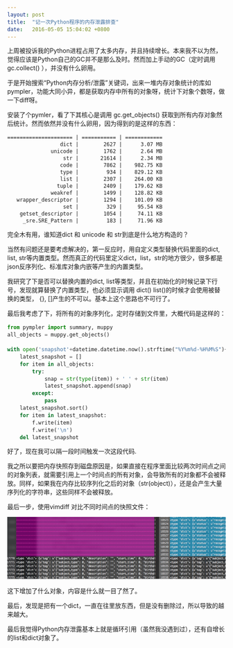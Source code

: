 ```yaml
---
layout: post
title:  "记一次Python程序的内存泄露排查"
date:   2016-05-05 15:04:02 +0800
---
```


上周被投诉我的Python进程占用了太多内存，并且持续增长。本来我不以为然，觉得应该是Python自己的GC并不是那么及时。然而加上手动的GC（定时调用gc.collect() ），并没有什么卵用。

于是开始搜索“Python内存分析/泄露”关键词，出来一堆内存对象统计的库如pympler，功能大同小异，都是获取内存中所有的对象呀，统计下对象个数呀，做一下diff呀。

安装了个pymler，看了下其核心是调用 gc.get_objects() 获取到所有内存对象然后统计。然而依然并没有什么卵用，因为得到的是这样的东西：




```
===================== | =========== | ============
                 dict |        2627 |      3.07 MB
              unicode |        1762 |      2.64 MB
                  str |       21614 |      2.34 MB
                 code |        7862 |    982.75 KB
                 type |         934 |    829.12 KB
                 list |        2307 |    264.00 KB
                tuple |        2409 |    179.62 KB
              weakref |        1499 |    128.82 KB
   wrapper_descriptor |        1294 |    101.09 KB
                  set |         329 |     95.54 KB
    getset_descriptor |        1054 |     74.11 KB
     _sre.SRE_Pattern |         183 |     71.96 KB

```


完全木有用，谁知道dict 和 unicode 和 str到底是什么地方构造的？

当然有问题还是要考虑解决的，第一反应时，用自定义类型替换代码里面的dict, list, str等内置类型。然而真正的代码里定义dict，list，str的地方很少，很多都是json反序列化、标准库对象内嵌等产生的内置类型。

我研究了下是否可以替换内置的dict, list等类型，并且在初始化的时候记录下行号，发现就算替换了内置类型，也必须显示调用 dict() list()的时候才会使用被替换的类型， {}, []产生的不可以。基本上这个思路也不可行了。

最后我考虑了下，将所有的对象序列化，定时存储到文件里，大概代码是这样的：


```python
from pympler import summary, muppy
all_objects = muppy.get_objects()

with open('snapshot'+datetime.datetime.now().strftime("%Y%m%d-%H%M%S")+'.txt', 'wb') as f:
    latest_snapshot = []
    for item in all_objects:
        try:
            snap = str(type(item)) + ' ' + str(item)
            latest_snapshot.append(snap)
        except:
            pass
    latest_snapshot.sort()
    for item in latest_snapshot:
        f.write(item)
        f.write('\n')
    del latest_snapshot
```




好了，现在我可以隔一段时间触发一次这段代码.

我之所以要把内存快照存到磁盘原因是，如果直接在程序里面比较两次时间点之间的对象列表，就需要引用上一个时间点的所有对象，会导致所有的对象都不会被释放。同样，如果我在内存比较序列化之后的对象（str(object)），还是会产生大量序列化的字符串，这些同样不会被释放。

最后一步，使用vimdiff 对比不同时间点的快照文件：

![img](/assets/img/python-memory-leak-1.jpg)

这下增加了什么对象，内容是什么就一目了然了。

最后，发现是把有一个dict，一直在往里放东西，但是没有删除过，所以导致的越来越大。

最后我觉得Python内存泄露基本上就是循环引用（虽然我没遇到过），还有自增长的list和dict对象了。